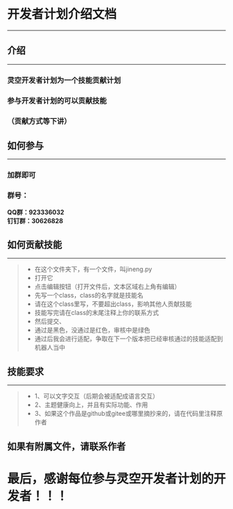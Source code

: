 # 开发者计划介绍文档
----
## 介绍
----
### 灵空开发者计划为一个技能贡献计划
### 参与开发者计划的可以贡献技能
### （贡献方式等下讲）

## 如何参与
----
### 加群即可
### 群号：
**QQ群：923336032** \
**钉钉群：30626828** 

## 如何贡献技能
----
> * 在这个文件夹下，有一个文件，叫jineng.py
> * 打开它
> * 点击编辑按钮（打开文件后，文本区域右上角有编辑）
> * 先写一个class，class的名字就是技能名
> * 请在这个class里写，不要超出class，影响其他人贡献技能
> * 技能写完请在class的末尾注释上你的联系方式
> * 然后提交、
> * 通过是黑色，没通过是红色，审核中是绿色
> * 通过后我会进行适配，争取在下一个版本把已经审核通过的技能适配到机器人当中

## 技能要求
----
> * 1、可以文字交互（后期会被适配成语言交互）
> * 2、主题健康向上，并且有实际功能、作用
> * 3、如果这个作品是github或gitee或哪里摘抄来的，请在代码里注释原作者

## 如果有附属文件，请联系作者

# 最后，感谢每位参与灵空开发者计划的开发者！！！